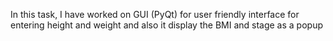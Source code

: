 In this task, I have worked on GUI (PyQt) for user friendly interface for entering height and weight and also it display the BMI and stage as a popup
